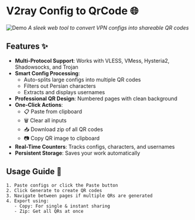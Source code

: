 # V2ray Config to QrCode 🌐

![Demo](https://user-images.githubusercontent.com/.../demo.gif)
*A sleek web tool to convert VPN configs into shareable QR codes*

## Features ✨

- **Multi-Protocol Support**: Works with VLESS, VMess, Hysteria2, Shadowsocks, and Trojan
- **Smart Config Processing**:
  - Auto-splits large configs into multiple QR codes
  - Filters out Persian characters
  - Extracts and displays usernames
- **Professional QR Design**: Numbered pages with clean background
- **One-Click Actions**:
  - 📋 Paste from clipboard
  - 🗑️ Clear all inputs
  - 📥 Download zip of all QR codes
  - 📷 Copy QR image to clipboard
- **Real-Time Counters**: Tracks configs, characters, and usernames
- **Persistent Storage**: Saves your work automatically

## Usage Guide 🚀

```plaintext
1. Paste configs or click the Paste button
2. Click Generate to create QR codes
3. Navigate between pages if multiple QRs are generated
4. Export using:
   - Copy: For single & instant sharing
   - Zip: Get all QRs at once
